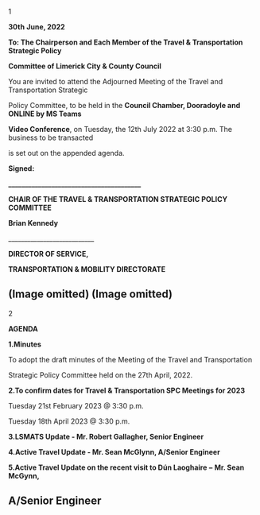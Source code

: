 1

**30th** **June, 2022**

**To: The Chairperson and Each Member of the Travel & Transportation Strategic Policy**

**Committee of Limerick City & County Council**

You are invited to attend the Adjourned Meeting of the Travel and Transportation Strategic

Policy Committee, to be held in the **Council Chamber, Dooradoyle and ONLINE by MS Teams**

**Video Conference**, on Tuesday, the 12th July 2022 at 3:30 p.m. The business to be transacted

is set out on the appended agenda.

**Signed:**

**\_\_\_\_\_\_\_\_\_\_\_\_\_\_\_\_\_\_\_\_\_\_\_\_\_\_\_\_\_\_\_\_\_\_\_\_\_\_\_\_**

**CHAIR OF THE TRAVEL & TRANSPORTATION STRATEGIC POLICY COMMITTEE**

**Brian Kennedy**

\_\_\_\_\_\_\_\_\_\_\_\_\_\_\_\_\_\_\_\_\_\_\_\_\_\_\_

**DIRECTOR OF SERVICE,**

**TRANSPORTATION & MOBILITY DIRECTORATE**

(Image omitted)
(Image omitted)
---
2

**AGENDA**

**1.Minutes**

To adopt the draft minutes of the Meeting of the Travel and Transportation

Strategic Policy Committee held on the 27th April, 2022.

**2.To confirm dates for Travel & Transportation SPC Meetings for 2023**

Tuesday 21st February 2023 @ 3:30 p.m.

Tuesday 18th April 2023 @ 3:30 p.m.

**3.LSMATS Update - Mr. Robert Gallagher, Senior Engineer**

**4.Active Travel Update - Mr. Sean McGlynn, A/Senior Engineer**

**5.Active Travel Update on the recent visit to Dún Laoghaire** **–** **Mr. Sean McGynn,**

**A/Senior Engineer**
---

